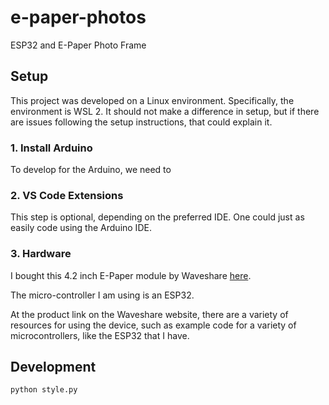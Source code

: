 # e-paper-photos

ESP32 and E-Paper Photo Frame

## Setup

This project was developed on a Linux environment. Specifically, the environment is WSL 2. It should not make a difference in setup, but if there are issues following the setup instructions, that could explain it. 

### 1. Install Arduino

To develop for the Arduino, we need to 

### 2. VS Code Extensions

This step is optional, depending on the preferred IDE. One could just as easily code using the Arduino IDE.

### 3. Hardware

I bought this 4.2 inch E-Paper module by Waveshare [here](https://www.waveshare.com/product/displays/e-paper/epaper-2/4.2inch-e-paper-module.htm). 

The micro-controller I am using is an ESP32. 

At the product link on the Waveshare website, there are a variety of resources for using the device, such as example code for a variety of microcontrollers, like the ESP32 that I have.

## Development

```bash
python style.py
```

